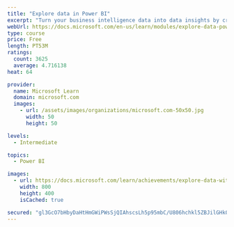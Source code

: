 ```yaml
---
title: "Explore data in Power BI"
excerpt: "Turn your business intelligence data into data insights by creating and configuring Power BI dashboards."
webUrl: https://docs.microsoft.com/en-us/learn/modules/explore-data-power-bi/
type: course
price: Free
length: PT53M
ratings:
  count: 3625
  average: 4.716138
heat: 64

provider:
  name: Microsoft Learn
  domain: microsoft.com
  images:
    - url: /assets/images/organizations/microsoft.com-50x50.jpg
      width: 50
      height: 50

levels:
  - Intermediate

topics:
  - Power BI

images:
  - url: https://docs.microsoft.com/learn/achievements/explore-data-with-power-bi-desktop-social.png
    width: 800
    height: 400
    isCached: true

secured: "gl3GcO7bHbyDaHtHmGWiPWsSjQIAhscsLh5p95mbC/U806hchkl5ZBJilGHkO9o7N1HolMfa61/U5MexlPkhqV+gWOYXzYNSfBtE1IAim21XNcVOG44Pp3tb1I5Jx1YNClZm+7H9oMl6sF/dld0WTSgXEl6+UZOQCWeDLyE8Ycjb3tBjarCBchq9l0oA4vZFbdkfUHtgu8lPNxnYJPc7+EYExnzxjjTNvv7TfGS31drbszbAeA1g50fezU/GAFqiGU6s9aqgxgRIMoW7o96102OLsFMsAupSwVlD9r4Ts+HtEhQKGIn1a3DXOOl6zCBs2Uf9Ls1/9hK0I8bkvUwRNfdUm7Tb3DMDbkprGzA1X7ot30tuvvFCjQOoVLnX619qi/bhyIX5O3amthhIcLq7kSmWCCATTKJZVA98decMnO0=;W56ZcqqOXHrWykJwhdk0MA=="
---
```


